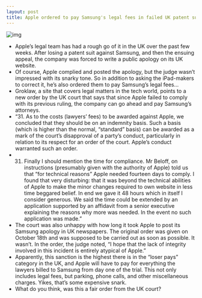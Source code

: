 ```yaml
---
layout: post
title: Apple ordered to pay Samsung's legal fees in failed UK patent suit
---
```

![img](http://media.idownloadblog.com/wp-content/uploads/2011/12/courtroom-gavel.jpg)
* Apple’s legal team has had a rough go of it in the UK over the past few weeks. After losing a patent suit against Samsung, and then the ensuing appeal, the company was forced to write a public apology on its UK website.
* Of course, Apple complied and posted the apology, but the judge wasn’t impressed with its snarky tone. So in addition to asking the iPad-makers to correct it, he’s also ordered them to pay Samsung’s legal fees…
* Groklaw, a site that covers legal matters in the tech world, points to a new order by the UK court that says that since Apple failed to comply with its previous ruling, the company can go ahead and pay Samsung’s attorneys.
* “31. As to the costs (lawyers’ fees) to be awarded against Apple, we concluded that they should be on an indemnity basis. Such a basis (which is higher than the normal, “standard” basis) can be awarded as a mark of the court’s disapproval of a party’s conduct, particularly in relation to its respect for an order of the court. Apple’s conduct warranted such an order.
* 31. Finally I should mention the time for compliance. Mr Beloff, on instructions (presumably given with the authority of Apple) told us that “for technical reasons” Apple needed fourteen days to comply. I found that very disturbing: that it was beyond the technical abilities of Apple to make the minor changes required to own website in less time beggared belief. In end we gave it 48 hours which in itself I consider generous. We said the time could be extended by an application supported by an affidavit from a senior executive explaining the reasons why more was needed. In the event no such application was made.”
* The court was also unhappy with how long it took Apple to post its Samsung apology in UK newspapers. The original order was given on October 18th and was supposed to be carried out as soon as possible. It wasn’t. In the order, the judge noted, “I hope that the lack of integrity involved in this incident is entirely atypical of Apple.”
* Apparently, this sanction is the highest there is in the “loser pays” category in the UK, and Apple will have to pay for everything the lawyers billed to Samsung from day one of the trial. This not only includes legal fees, but parking, phone calls, and other miscellaneous charges. Yikes, that’s some expensive snark.
* What do you think, was this a fair order from the UK court?

